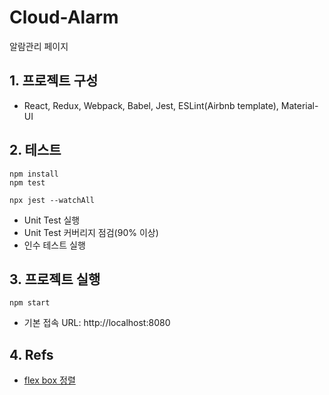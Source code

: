 # Cloud-Alarm
알람관리 페이지

## 1. 프로젝트 구성
- React, Redux, Webpack, Babel, Jest, ESLint(Airbnb template), Material-UI

## 2. 테스트
```shell
npm install
npm test
```

```
npx jest --watchAll
```
- Unit Test 실행
- Unit Test 커버리지 점검(90% 이상)
- 인수 테스트 실행

## 3. 프로젝트 실행
```shell
npm start
```
- 기본 접속 URL: http://localhost:8080

## 4. Refs
- [flex box 정렬](https://ipex.tistory.com/entry/CSS3-flex-Box-justifycontent-alignitems)